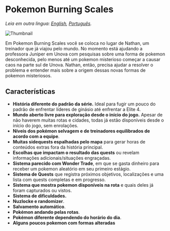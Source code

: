 # Pokemon Burning Scales

*Leia em outra lingua: [English](README.md), [Português](README.pt.md).*

![Thumbnail](https://user-images.githubusercontent.com/64505839/126537600-ea1142b8-32a6-4646-a451-77852e4e190a.png)

Em Pokemon Burning Scales você se coloca no lugar de Nathan, um treinador que já viajou pelo mundo. No momento está ajudando a professora Juniper em Unova com pesquisas sobre uma forma de pokemon desconhecida, pelo menos até um pokemon misterioso começar a causar caos na parte sul de Unova. Nathan, então, precisa ajudar a resolver o problema e entender mais sobre a origem dessas novas formas de pokemon misteriosos.

## Características

* **História diferente do padrão da série.** Ideal para fugir um pouco do padrão de enfrentar líderes de ginásio até enfrentar a Elite 4.
* **Mundo aberto livre para exploração desde o início do jogo.** Apesar de não haverem muitas rotas e cidades, todas já estão disponíveis desde o início do jogo, sem enrolações.
* **Níveis dos pokémon selvagem e de treinadores equilibrados de acordo com a equipe**.
* **Muitas sidequests espalhadas pelo mapa** para gerar horas de conteúdos extras fora da história principal.
* **Escolhas que impactam o resultado das quests** ou revelam informações adicionais/situações engraçadas.
* **Sistema parecido com Wonder Trade**, em que se gasta dinheiro para receber um pokemon aleatório em seu primeiro estágio.
* **Sistema de Quests** que registra próximos objetivos, localizações e uma lista com quests completas e em progresso.
* **Sistema que mostra pokemon disponíveis na rota** e quais deles já foram capturados ou vistos.
* **Sistema de dificuldades.**
* **Nuzlocke e randomizer**.
* **Salvamento automático**.
* **Pokémon andando pelas rotas**.
* **Pokémon diferente dependendo do horário do dia**.
* **Alguns poucos pokemon com formas alteradas**
